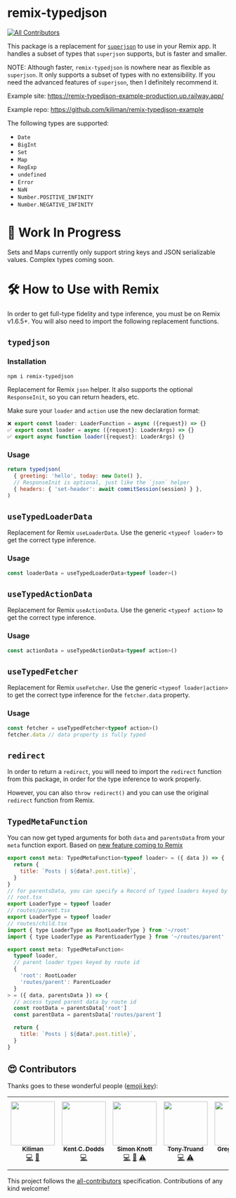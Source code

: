 # remix-typedjson

<!-- ALL-CONTRIBUTORS-BADGE:START - Do not remove or modify this section -->
[![All Contributors](https://img.shields.io/badge/all_contributors-7-orange.svg?style=flat-square)](#contributors-)
<!-- ALL-CONTRIBUTORS-BADGE:END -->

This package is a replacement for [`superjson`](https://github.com/blitz-js/superjson) to use in your Remix app. It handles a subset
of types that `superjson` supports, but is faster and smaller.

NOTE: Although faster, `remix-typedjson` is nowhere near as flexible as `superjson`. It only supports a subset of types with no extensibility. If you need the advanced features of `superjson`, then I definitely recommend it.

Example site: https://remix-typedjson-example-production.up.railway.app/

Example repo: https://github.com/kiliman/remix-typedjson-example

The following types are supported:

- `Date`
- `BigInt`
- `Set`
- `Map`
- `RegExp`
- `undefined`
- `Error`
- `NaN`
- `Number.POSITIVE_INFINITY`
- `Number.NEGATIVE_INFINITY`

# 🚧 Work In Progress

Sets and Maps currently only support string keys and JSON serializable values. Complex types coming soon.

# 🛠 How to Use with Remix

In order to get full-type fidelity and type inference, you must be on Remix
v1.6.5+. You will also need to import the following replacement functions.

## `typedjson`

### Installation
```bash
npm i remix-typedjson
```

Replacement for Remix `json` helper. It also supports the optional `ResponseInit`, so you can return headers, etc.

Make sure your `loader` and `action` use the new declaration format:

```js
❌ export const loader: LoaderFunction = async ({request}) => {}
✅ export const loader = async ({request}: LoaderArgs) => {}
✅ export async function loader({request}: LoaderArgs) {}
```

### Usage

```js
return typedjson(
  { greeting: 'hello', today: new Date() },
  // ResponseInit is optional, just like the `json` helper
  { headers: { 'set-header': await commitSession(session) } },
)
```

## `useTypedLoaderData`

Replacement for Remix `useLoaderData`. Use the generic `<typeof loader>` to
get the correct type inference.

### Usage

```js
const loaderData = useTypedLoaderData<typeof loader>()
```

## `useTypedActionData`

Replacement for Remix `useActionData`. Use the generic `<typeof action>` to
get the correct type inference.

### Usage

```js
const actionData = useTypedActionData<typeof action>()
```

## `useTypedFetcher`

Replacement for Remix `useFetcher`. Use the generic `<typeof loader|action>` to
get the correct type inference for the `fetcher.data` property.

### Usage

```js
const fetcher = useTypedFetcher<typeof action>()
fetcher.data // data property is fully typed
```

## `redirect`

In order to return a `redirect`, you will need to import the `redirect` function from this package, in order for the type inference to work properly.

However, you can also `throw redirect()` and you can use the original `redirect` function from Remix.

## `TypedMetaFunction`

You can now get typed arguments for both `data` and `parentsData` from your `meta`
function export. Based on [new feature coming to Remix](https://github.com/remix-run/remix/pull/4022)

```js
export const meta: TypedMetaFunction<typeof loader> = ({ data }) => {
  return {
    title: `Posts | ${data?.post.title}`,
  }
}
// for parentsData, you can specify a Record of typed loaders keyed by route id
// root.tsx
export LoaderType = typeof loader
// routes/parent.tsx
export LoaderType = typeof loader
// routes/child.tsx
import { type LoaderType as RootLoaderType } from '~/root'
import { type LoaderType as ParentLoaderType } from '~/routes/parent'

export const meta: TypedMetaFunction<
  typeof loader,
  // parent loader types keyed by route id
  {
    'root': RootLoader
    'routes/parent': ParentLoader
  }
> = ({ data, parentsData }) => {
  // access typed parent data by route id
  const rootData = parentsData['root']
  const parentData = parentsData['routes/parent']

  return {
    title: `Posts | ${data?.post.title}`,
  }
}
```

## 😍 Contributors

Thanks goes to these wonderful people ([emoji key](https://allcontributors.org/docs/en/emoji-key)):

<!-- ALL-CONTRIBUTORS-LIST:START - Do not remove or modify this section -->
<!-- prettier-ignore-start -->
<!-- markdownlint-disable -->
<table>
  <tr>
    <td align="center"><a href="https://kiliman.dev/"><img src="https://avatars.githubusercontent.com/u/47168?v=4?s=100" width="100px;" alt=""/><br /><sub><b>Kiliman</b></sub></a><br /><a href="https://github.com/Kiliman/remix-typedjson/commits?author=kiliman" title="Code">💻</a> <a href="https://github.com/Kiliman/remix-typedjson/commits?author=kiliman" title="Documentation">📖</a></td>
    <td align="center"><a href="https://kentcdodds.com/"><img src="https://avatars.githubusercontent.com/u/1500684?v=4?s=100" width="100px;" alt=""/><br /><sub><b>Kent C. Dodds</b></sub></a><br /><a href="https://github.com/Kiliman/remix-typedjson/commits?author=kentcdodds" title="Code">💻</a></td>
    <td align="center"><a href="https://github.com/Skn0tt"><img src="https://avatars.githubusercontent.com/u/14912729?v=4?s=100" width="100px;" alt=""/><br /><sub><b>Simon Knott</b></sub></a><br /><a href="https://github.com/Kiliman/remix-typedjson/commits?author=Skn0tt" title="Code">💻</a> <a href="https://github.com/Kiliman/remix-typedjson/issues?q=author%3ASkn0tt" title="Bug reports">🐛</a> <a href="https://github.com/Kiliman/remix-typedjson/commits?author=Skn0tt" title="Tests">⚠️</a></td>
    <td align="center"><a href="https://github.com/Tony-Truand"><img src="https://avatars.githubusercontent.com/u/7480192?v=4?s=100" width="100px;" alt=""/><br /><sub><b>Tony Truand</b></sub></a><br /><a href="https://github.com/Kiliman/remix-typedjson/commits?author=Tony-Truand" title="Code">💻</a> <a href="https://github.com/Kiliman/remix-typedjson/commits?author=Tony-Truand" title="Tests">⚠️</a></td>
    <td align="center"><a href="https://github.com/ProdByGR"><img src="https://avatars.githubusercontent.com/u/29157049?v=4?s=100" width="100px;" alt=""/><br /><sub><b>Gregori Rivas</b></sub></a><br /><a href="https://github.com/Kiliman/remix-typedjson/commits?author=ProdByGR" title="Code">💻</a></td>
    <td align="center"><a href="https://github.com/glomyst"><img src="https://avatars.githubusercontent.com/u/5370064?v=4?s=100" width="100px;" alt=""/><br /><sub><b>Afsah Nasir</b></sub></a><br /><a href="https://github.com/Kiliman/remix-typedjson/commits?author=glomyst" title="Documentation">📖</a></td>
    <td align="center"><a href="https://github.com/memark"><img src="https://avatars.githubusercontent.com/u/318504?v=4?s=100" width="100px;" alt=""/><br /><sub><b>Magnus Markling</b></sub></a><br /><a href="https://github.com/Kiliman/remix-typedjson/commits?author=memark" title="Code">💻</a></td>
  </tr>
</table>

<!-- markdownlint-restore -->
<!-- prettier-ignore-end -->

<!-- ALL-CONTRIBUTORS-LIST:END -->

This project follows the [all-contributors](https://github.com/all-contributors/all-contributors) specification. Contributions of any kind welcome!
